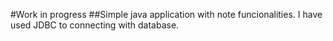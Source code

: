 #Work in progress
##Simple java application with note funcionalities. 
I have used JDBC to connecting with database.

